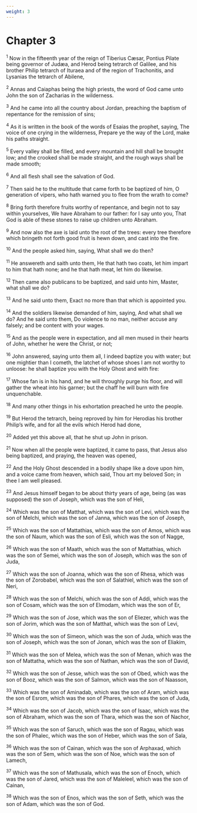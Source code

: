 ```yaml
---
weight: 3
---
```


# Chapter 3

<sup>1</sup> Now in the fifteenth year of the reign of Tiberius Cæsar, Pontius Pilate being governor of Judæa, and Herod being tetrarch of Galilee, and his brother Philip tetrarch of Ituraea and of the region of Trachonitis, and Lysanias the tetrarch of Abilene, 

<sup>2</sup> Annas and Caiaphas being the high priests, the word of God came unto John the son of Zacharias in the wilderness. 

<sup>3</sup> And he came into all the country about Jordan, preaching the baptism of repentance for the remission of sins; 

<sup>4</sup> As it is written in the book of the words of Esaias the prophet, saying, The voice of one crying in the wilderness, Prepare ye the way of the Lord, make his paths straight. 

<sup>5</sup> Every valley shall be filled, and every mountain and hill shall be brought low; and the crooked shall be made straight, and the rough ways shall be made smooth; 

<sup>6</sup> And all flesh shall see the salvation of God. 

<sup>7</sup> Then said he to the multitude that came forth to be baptized of him, O generation of vipers, who hath warned you to flee from the wrath to come? 

<sup>8</sup> Bring forth therefore fruits worthy of repentance, and begin not to say within yourselves, We have Abraham to our father: for I say unto you, That God is able of these stones to raise up children unto Abraham. 

<sup>9</sup> And now also the axe is laid unto the root of the trees: every tree therefore which bringeth not forth good fruit is hewn down, and cast into the fire. 

<sup>10</sup> And the people asked him, saying, What shall we do then? 

<sup>11</sup> He answereth and saith unto them, He that hath two coats, let him impart to him that hath none; and he that hath meat, let him do likewise. 

<sup>12</sup> Then came also publicans to be baptized, and said unto him, Master, what shall we do? 

<sup>13</sup> And he said unto them, Exact no more than that which is appointed you. 

<sup>14</sup> And the soldiers likewise demanded of him, saying, And what shall we do? And he said unto them, Do violence to no man, neither accuse any falsely; and be content with your wages. 

<sup>15</sup> And as the people were in expectation, and all men mused in their hearts of John, whether he were the Christ, or not; 

<sup>16</sup> John answered, saying unto them all, I indeed baptize you with water; but one mightier than I cometh, the latchet of whose shoes I am not worthy to unloose: he shall baptize you with the Holy Ghost and with fire: 

<sup>17</sup> Whose fan is in his hand, and he will throughly purge his floor, and will gather the wheat into his garner; but the chaff he will burn with fire unquenchable. 

<sup>18</sup> And many other things in his exhortation preached he unto the people. 

<sup>19</sup> But Herod the tetrarch, being reproved by him for Herodias his brother Philip’s wife, and for all the evils which Herod had done, 

<sup>20</sup> Added yet this above all, that he shut up John in prison. 

<sup>21</sup> Now when all the people were baptized, it came to pass, that Jesus also being baptized, and praying, the heaven was opened, 

<sup>22</sup> And the Holy Ghost descended in a bodily shape like a dove upon him, and a voice came from heaven, which said, Thou art my beloved Son; in thee I am well pleased. 

<sup>23</sup> And Jesus himself began to be about thirty years of age, being (as was supposed) the son of Joseph, which was the son of Heli, 

<sup>24</sup> Which was the son of Matthat, which was the son of Levi, which was the son of Melchi, which was the son of Janna, which was the son of Joseph, 

<sup>25</sup> Which was the son of Mattathias, which was the son of Amos, which was the son of Naum, which was the son of Esli, which was the son of Nagge, 

<sup>26</sup> Which was the son of Maath, which was the son of Mattathias, which was the son of Semei, which was the son of Joseph, which was the son of Juda, 

<sup>27</sup> Which was the son of Joanna, which was the son of Rhesa, which was the son of Zorobabel, which was the son of Salathiel, which was the son of Neri, 

<sup>28</sup> Which was the son of Melchi, which was the son of Addi, which was the son of Cosam, which was the son of Elmodam, which was the son of Er, 

<sup>29</sup> Which was the son of Jose, which was the son of Eliezer, which was the son of Jorim, which was the son of Matthat, which was the son of Levi, 

<sup>30</sup> Which was the son of Simeon, which was the son of Juda, which was the son of Joseph, which was the son of Jonan, which was the son of Eliakim, 

<sup>31</sup> Which was the son of Melea, which was the son of Menan, which was the son of Mattatha, which was the son of Nathan, which was the son of David, 

<sup>32</sup> Which was the son of Jesse, which was the son of Obed, which was the son of Booz, which was the son of Salmon, which was the son of Naasson, 

<sup>33</sup> Which was the son of Aminadab, which was the son of Aram, which was the son of Esrom, which was the son of Phares, which was the son of Juda, 

<sup>34</sup> Which was the son of Jacob, which was the son of Isaac, which was the son of Abraham, which was the son of Thara, which was the son of Nachor, 

<sup>35</sup> Which was the son of Saruch, which was the son of Ragau, which was the son of Phalec, which was the son of Heber, which was the son of Sala, 

<sup>36</sup> Which was the son of Cainan, which was the son of Arphaxad, which was the son of Sem, which was the son of Noe, which was the son of Lamech, 

<sup>37</sup> Which was the son of Mathusala, which was the son of Enoch, which was the son of Jared, which was the son of Maleleel, which was the son of Cainan, 

<sup>38</sup> Which was the son of Enos, which was the son of Seth, which was the son of Adam, which was the son of God. 


